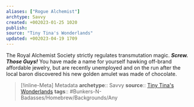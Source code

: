 ```yaml
---
aliases: ["Rogue Alchemist"]
archtype: Savvy
created: +002023-01-25 1020
publish: 
source: "Tiny Tina's Wonderlands"
updated: +002023-04-19 1709
---
```


The Royal Alchemist Society strictly regulates transmutation magic. ***Screw. Those Guys!*** You have made a name for yourself hawking off-brand affordable jewelry, but are recently unemployed and on the run after the local baron discovered his new golden amulet was made of chocolate.

>[!inline-Meta] Metadata
> **archetype**:: Savvy
> **source**:: [Tiny Tina's Wonderlands](https://playwonderlands.2k.com)
> **tags**:: #Bunkers-N-Badasses/Homebrew/Backgrounds/Any
